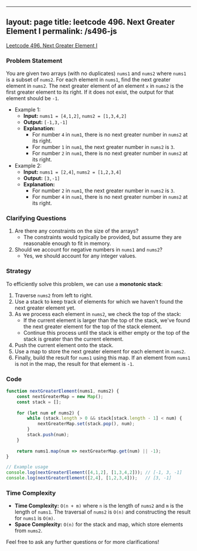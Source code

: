 
---
layout: page
title: leetcode 496. Next Greater Element I
permalink: /s496-js
---
[Leetcode 496. Next Greater Element I](https://algoadvance.github.io/algoadvance/l496)
### Problem Statement
You are given two arrays (with no duplicates) `nums1` and `nums2` where `nums1` is a subset of `nums2`. For each element in `nums1`, find the next greater element in `nums2`. The next greater element of an element `x` in `nums2` is the first greater element to its right. If it does not exist, the output for that element should be `-1`.

- Example 1:
    - **Input:** `nums1 = [4,1,2]`, `nums2 = [1,3,4,2]`
    - **Output:** `[-1,3,-1]`
    - **Explanation:**
        - For number `4` in `num1`, there is no next greater number in `nums2` at its right.
        - For number `1` in `num1`, the next greater number in `nums2` is `3`.
        - For number `2` in `num1`, there is no next greater number in `nums2` at its right.
- Example 2:
    - **Input:** `nums1 = [2,4]`, `nums2 = [1,2,3,4]`
    - **Output:** `[3,-1]`
    - **Explanation:**
        - For number `2` in `num1`, the next greater number in `nums2` is `3`.
        - For number `4` in `num1`, there is no next greater number in `nums2` at its right.

### Clarifying Questions
1. Are there any constraints on the size of the arrays?
    - The constraints would typically be provided, but assume they are reasonable enough to fit in memory.
2. Should we account for negative numbers in `nums1` and `nums2`?
    - Yes, we should account for any integer values.

### Strategy
To efficiently solve this problem, we can use a **monotonic stack**:
1. Traverse `nums2` from left to right.
2. Use a stack to keep track of elements for which we haven't found the next greater element yet.
3. As we process each element in `nums2`, we check the top of the stack:
    - If the current element is larger than the top of the stack, we've found the next greater element for the top of the stack element.
    - Continue this process until the stack is either empty or the top of the stack is greater than the current element.
4. Push the current element onto the stack.
5. Use a map to store the next greater element for each element in `nums2`.
6. Finally, build the result for `nums1` using this map. If an element from `nums1` is not in the map, the result for that element is `-1`.

### Code
```javascript
function nextGreaterElement(nums1, nums2) {
    const nextGreaterMap = new Map();
    const stack = [];
    
    for (let num of nums2) {
        while (stack.length > 0 && stack[stack.length - 1] < num) {
            nextGreaterMap.set(stack.pop(), num);
        }
        stack.push(num);
    }
    
    return nums1.map(num => nextGreaterMap.get(num) || -1);
}

// Example usage
console.log(nextGreaterElement([4,1,2], [1,3,4,2])); // [-1, 3, -1]
console.log(nextGreaterElement([2,4], [1,2,3,4]));   // [3, -1]
```

### Time Complexity
- **Time Complexity:** `O(n + m)` where `n` is the length of `nums2` and `m` is the length of `nums1`. The traversal of `nums2` is `O(n)` and constructing the result for `nums1` is `O(m)`.
- **Space Complexity:** `O(n)` for the stack and map, which store elements from `nums2`.

Feel free to ask any further questions or for more clarifications!